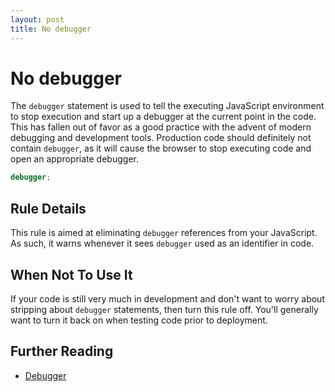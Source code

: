 ```yaml
---
layout: post
title: No debugger
---
```

# No debugger

The `debugger` statement is used to tell the executing JavaScript environment to stop execution and start up a debugger at the current point in the code. This has fallen out of favor as a good practice with the advent of modern debugging and development tools. Production code should definitely not contain `debugger`, as it will cause the browser to stop executing code and open an appropriate debugger.

```js
debugger;
```

## Rule Details

This rule is aimed at eliminating `debugger` references from your JavaScript. As such, it warns whenever it sees `debugger` used as an identifier in code.

## When Not To Use It

If your code is still very much in development and don't want to worry about stripping about `debugger` statements, then turn this rule off. You'll generally want to turn it back on when testing code prior to deployment.

## Further Reading

* [Debugger](https://developer.mozilla.org/en-US/docs/Web/JavaScript/Reference/Statements/debugger)
